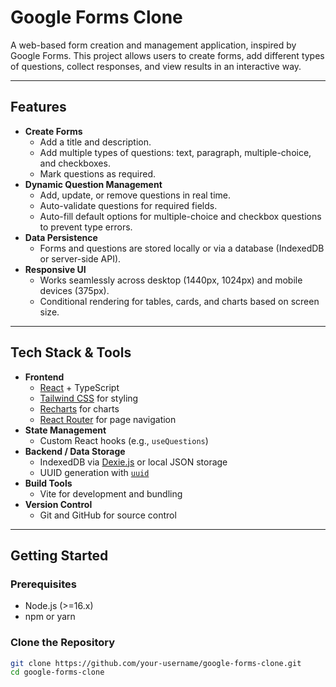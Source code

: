 # Google Forms Clone

A web-based form creation and management application, inspired by Google Forms. This project allows users to create forms, add different types of questions, collect responses, and view results in an interactive way.

---

## Features

- **Create Forms**
  - Add a title and description.
  - Add multiple types of questions: text, paragraph, multiple-choice, and checkboxes.
  - Mark questions as required.
- **Dynamic Question Management**
  - Add, update, or remove questions in real time.
  - Auto-validate questions for required fields.
  - Auto-fill default options for multiple-choice and checkbox questions to prevent type errors.
- **Data Persistence**
  - Forms and questions are stored locally or via a database (IndexedDB or server-side API).
- **Responsive UI**
  - Works seamlessly across desktop (1440px, 1024px) and mobile devices (375px).
  - Conditional rendering for tables, cards, and charts based on screen size.

---

## Tech Stack & Tools

- **Frontend**
  - [React](https://reactjs.org/) + TypeScript
  - [Tailwind CSS](https://tailwindcss.com/) for styling
  - [Recharts](https://recharts.org/) for charts
  - [React Router](https://reactrouter.com/) for page navigation
- **State Management**
  - Custom React hooks (e.g., `useQuestions`)  
- **Backend / Data Storage**
  - IndexedDB via [Dexie.js](https://dexie.org/) or local JSON storage
  - UUID generation with [`uuid`](https://www.npmjs.com/package/uuid)
- **Build Tools**
  - Vite for development and bundling
- **Version Control**
  - Git and GitHub for source control

---

## Getting Started

### Prerequisites

- Node.js (>=16.x)
- npm or yarn

### Clone the Repository

```bash
git clone https://github.com/your-username/google-forms-clone.git
cd google-forms-clone
